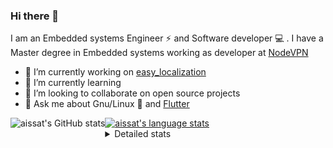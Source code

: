 ### Hi there 👋

I am an Embedded systems Engineer ⚡️ and Software developer 💻 . I have a Master degree in Embedded systems working as developer at [NodeVPN](https://nodevpn.io/) 

- 🔭 I’m currently working on [easy_localization](https://pub.dev/packages/easy_localization)
- 🌱 I’m currently learning 
- 👯 I’m looking to collaborate on open source projects
- 💬 Ask me about  Gnu/Linux 🐧 and [Flutter](https://flutter.dev) 

<a href="https://profile-summary-for-github.com/user/aissat">
  <img align="left" height="170px" src="https://github-readme-stats.vercel.app/api?username=aissat&show_icons=true&line_height=27&count_private=true&include_all_commits=true" alt="aissat's GitHub stats"/>
  <img src="https://github-readme-stats.vercel.app/api/top-langs/?username=aissat&hide_langs_below=5&layout=compact" alt="aissat's language stats"/>
</a>

<details>
<summary>Detailed stats</summary>
 

### 🧐 Waka Stats

<!--START_SECTION:waka-->
![Profile Views](http://img.shields.io/badge/Profile%20Views-0-blue)

![Lines of code](https://img.shields.io/badge/From%20Hello%20World%20I%27ve%20Written-5.3%20million%20lines%20of%20code-blue)

**🐱 My Github Data** 

> 🏆 333 Contributions in the Year 2020
 > 
> 📦 26.5 kB Used in Github's Storage 
 > 
> 💼 Opted to Hire
 > 
> 📜 124 Public Repositories
 > 
> 🔑 10 Private Repositories 

**I'm a Night 🦉** 

```text
🌞 Morning    35 commits     ██░░░░░░░░░░░░░░░░░░░░░░░   8.16% 
🌆 Daytime    39 commits     ██░░░░░░░░░░░░░░░░░░░░░░░   9.09% 
🌃 Evening    173 commits    ██████████░░░░░░░░░░░░░░░   40.33% 
🌙 Night      182 commits    ██████████░░░░░░░░░░░░░░░   42.42%

```
📅 **I'm Most Productive on Tuesday** 

```text
Monday       74 commits     ████░░░░░░░░░░░░░░░░░░░░░   17.25% 
Tuesday      119 commits    ███████░░░░░░░░░░░░░░░░░░   27.74% 
Wednesday    58 commits     ███░░░░░░░░░░░░░░░░░░░░░░   13.52% 
Thursday     58 commits     ███░░░░░░░░░░░░░░░░░░░░░░   13.52% 
Friday       42 commits     ██░░░░░░░░░░░░░░░░░░░░░░░   9.79% 
Saturday     66 commits     ███░░░░░░░░░░░░░░░░░░░░░░   15.38% 
Sunday       12 commits     ░░░░░░░░░░░░░░░░░░░░░░░░░   2.8%

```


📊 **This Week I Spent My Time On** 

```text
⌚︎ Time Zone: Africa/Algiers

💬 Programming Languages: 
Dart                     32 hrs 28 mins      ████████████████████████░   97.8% 
YAML                     29 mins             ░░░░░░░░░░░░░░░░░░░░░░░░░   1.49% 
JSON                     10 mins             ░░░░░░░░░░░░░░░░░░░░░░░░░   0.53% 
Other                    3 mins              ░░░░░░░░░░░░░░░░░░░░░░░░░   0.18% 
Git Config               0 secs              ░░░░░░░░░░░░░░░░░░░░░░░░░   0.01%

🔥 Editors: 
VS Code                  33 hrs 12 mins      █████████████████████████   100.0%

💻 Operating System: 
Mac                      22 hrs 24 mins      ████████████████░░░░░░░░░   67.47% 
Linux                    10 hrs 48 mins      ████████░░░░░░░░░░░░░░░░░   32.53%

```

**I Mostly Code in Dart** 

```text
Dart                     14 repos            ██████████░░░░░░░░░░░░░░░   40.0% 
PHP                      4 repos             ██░░░░░░░░░░░░░░░░░░░░░░░   11.43% 
Vala                     4 repos             ██░░░░░░░░░░░░░░░░░░░░░░░   11.43% 
C                        3 repos             ██░░░░░░░░░░░░░░░░░░░░░░░   8.57% 
CSS                      2 repos             █░░░░░░░░░░░░░░░░░░░░░░░░   5.71%

```


**Timeline**

![Chart not found](https://github.com/aissat/aissat/blob/master/charts/bar_graph.png) 


<!--END_SECTION:waka-->

</details>
